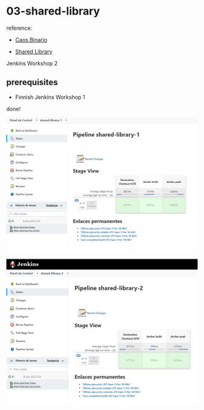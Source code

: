 # 03-shared-library

reference: 

- [Caos Binario](https://www.youtube.com/watch?v=SCeJk-eiXXw)

- [Shared Library](https://www.jenkins.io/doc/book/pipeline/shared-libraries/)

Jenkins Workshop 2

## prerequisites

- Finnish Jenkins Workshop 1


done!

![Image2](Images/Screenshot_2.png)

![Image3](Images/Screenshot_3.png)
